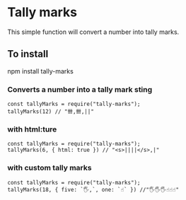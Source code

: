 # Tally marks

This simple function will convert a number into tally marks.

## To install

npm install tally-marks

### Converts a number into a tally mark sting

```
const tallyMarks = require("tally-marks");
tallyMarks(12) // "卌,卌,||"
```

### with html:ture

```
const tallyMarks = require("tally-marks");
tallyMarks(6, { html: true }) // "<s>||||</s>,|"
```

### with custom tally marks

```
const tallyMarks = require("tally-marks");
tallyMarks(18, { five: `🖐️,`, one: `☝️` }) //"🖐️🖐️🖐️☝️☝️☝️"
```
